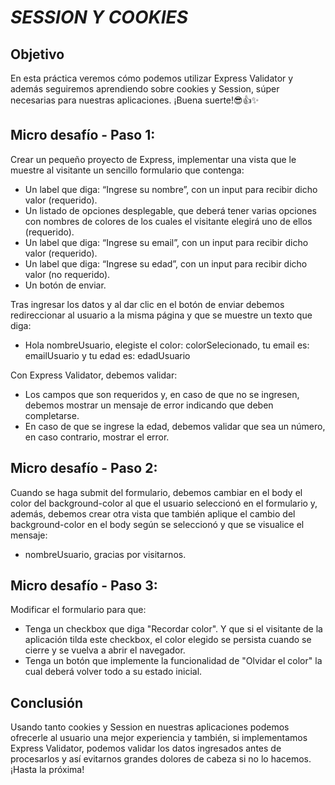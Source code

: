 # *SESSION Y COOKIES*


## Objetivo
En esta práctica veremos cómo podemos utilizar Express Validator y además
seguiremos aprendiendo sobre cookies y Session, súper necesarias para nuestras
aplicaciones.
¡Buena suerte!😎👍✨

## Micro desafío - Paso 1:
Crear un pequeño proyecto de Express, implementar una vista que le muestre al
visitante un sencillo formulario que contenga:
- Un label que diga: “Ingrese su nombre”, con un input para recibir dicho valor
(requerido).
- Un listado de opciones desplegable, que deberá tener varias opciones con
nombres de colores de los cuales el visitante elegirá uno de ellos (requerido).
- Un label que diga: “Ingrese su email”, con un input para recibir dicho valor
(requerido).
- Un label que diga: “Ingrese su edad”, con un input para recibir dicho valor (no
requerido).
- Un botón de enviar.

Tras ingresar los datos y al dar clic en el botón de enviar debemos redireccionar al
usuario a la misma página y que se muestre un texto que diga:

- Hola nombreUsuario, elegiste el color: colorSelecionado, tu email es:
emailUsuario y tu edad es: edadUsuario

Con Express Validator, debemos validar:
- Los campos que son requeridos y, en caso de que no se ingresen, debemos
mostrar un mensaje de error indicando que deben completarse.
- En caso de que se ingrese la edad, debemos validar que sea un número, en caso
contrario, mostrar el error.

## Micro desafío - Paso 2:
Cuando se haga submit del formulario, debemos cambiar en el body el color del
background-color al que el usuario seleccionó en el formulario y, además, debemos crear
otra vista que también aplique el cambio del background-color en el body según se
seleccionó y que se visualice el mensaje:
- nombreUsuario, gracias por visitarnos.

## Micro desafío - Paso 3:
Modificar el formulario para que:
- Tenga un checkbox que diga "Recordar color". Y que si el visitante de la
aplicación tilda este checkbox, el color elegido se persista cuando se cierre y se
vuelva a abrir el navegador.
- Tenga un botón que implemente la funcionalidad de "Olvidar el color" la cual
deberá volver todo a su estado inicial.

## Conclusión
Usando tanto cookies y Session en nuestras aplicaciones podemos ofrecerle al usuario
una mejor experiencia y también, si implementamos Express Validator, podemos validar
los datos ingresados antes de procesarlos y así evitarnos grandes dolores de cabeza si no
lo hacemos.
¡Hasta la próxima!

